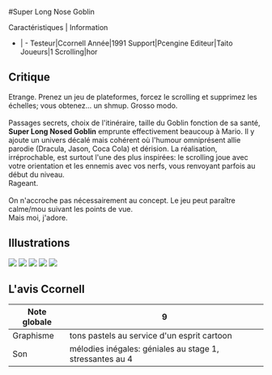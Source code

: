 #Super Long Nose Goblin

Caractéristiques | Information
- | -
Testeur|Ccornell
Année|1991
Support|Pcengine
Editeur|Taito
Joueurs|1
Scrolling|hor

## Critique
Etrange. Prenez un jeu de plateformes, forcez le scrolling et supprimez les échelles; vous obtenez... un shmup. Grosso modo.<br/><br/>Passages secrets, choix de l'itinéraire, taille du Goblin fonction de sa santé, <b>Super Long Nosed Goblin</b> emprunte effectivement beaucoup à Mario. Il y ajoute un univers décalé mais cohérent où l'humour omniprésent allie parodie (Dracula, Jason, Coca Cola) et dérision. La réalisation, irréprochable, est surtout l'une des plus inspirées: le scrolling joue avec votre orientation et les ennemis avec vos nerfs, vous renvoyant parfois au début du niveau.<br/>Rageant.<br/><br/>On n'accroche pas nécessairement au concept. Le jeu peut paraître calme/mou suivant les points de vue. <br/>Mais moi, j'adore.

## Illustrations
![](http://www.shmup.com/images/thumbs/super_long_nose_goblin_1.gif)
![](http://www.shmup.com/images/thumbs/super_long_nose_goblin_2.gif)
![](http://www.shmup.com/images/thumbs/)
![](http://www.shmup.com/images/thumbs/)
![](http://www.shmup.com/images/thumbs/)

## L'avis Ccornell
Note globale|9
-|-
Graphisme|tons pastels au service d'un esprit cartoon
Son|mélodies inégales: géniales au stage 1, stressantes au 4
